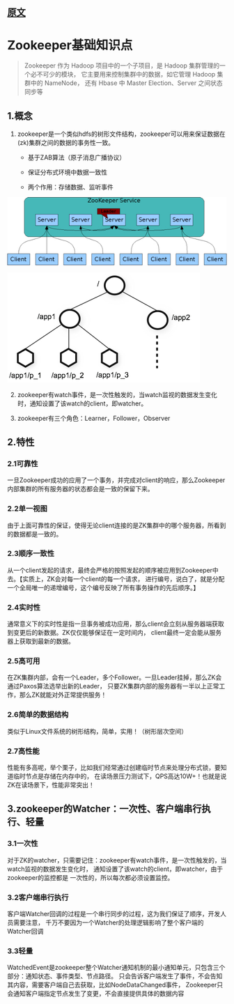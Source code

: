 ## [原文](https://www.jianshu.com/p/c11eb642c643)

# Zookeeper基础知识点

> Zookeeper 作为 Hadoop 项目中的一个子项目，是 Hadoop 集群管理的一个必不可少的模块，
它主要用来控制集群中的数据，如它管理 Hadoop 集群中的 NameNode，
还有 Hbase 中 Master Election、Server 之间状态同步等

## 1.概念

1. zookeeper是一个类似hdfs的树形文件结构，zookeeper可以用来保证数据在(zk)集群之间的数据的事务性一致。

   - 基于ZAB算法（原子消息广播协议）

   - 保证分布式环境中数据一致性

   - 两个作用：存储数据、监听事件
 
![](../../images/zookeeper/Zookeeper_Service.png)

![](../../images/zookeeper/Zookeeper_tree.png)

2. zookeeper有watch事件，是一次性触发的，当watch监视的数据发生变化时，通知设置了该watch的client，即watcher。

3. zookeeper有三个角色：Learner，Follower，Observer

## 2.特性

### 2.1可靠性
一旦Zookeeper成功的应用了一个事务，并完成对client的响应，那么Zookeeper内部集群的所有服务器的状态都会是一致的保留下来。

### 2.2单一视图
由于上面可靠性的保证，使得无论client连接的是ZK集群中的哪个服务器，所看到的数据都是一致的。

### 2.3顺序一致性
从一个client发起的请求，最终会严格的按照发起的顺序被应用到Zookeeper中去。【实质上，ZK会对每一个client的每一个请求，
进行编号，说白了，就是分配一个全局唯一的递增编号，这个编号反映了所有事务操作的先后顺序。】

### 2.4实时性
通常意义下的实时性是指一旦事务被成功应用，那么client会立刻从服务器端获取到变更后的新数据。ZK仅仅能够保证在一定时间内，
client最终一定会能从服务器上获取到最新的数据。

### 2.5高可用
在ZK集群内部，会有一个Leader，多个Follower。一旦Leader挂掉，那么ZK会通过Paxos算法选举出新的Leader，
只要ZK集群内部的服务器有一半以上正常工作，那么ZK就能对外正常提供服务！

### 2.6简单的数据结构
类似于Linux文件系统的树形结构，简单，实用！（树形层次空间）

### 2.7高性能
性能有多高呢，举个栗子，比如我们经常通过创建临时节点来处理分布式锁，要知道临时节点是存储在内存中的，
在读场景压力测试下，QPS高达10W+！也就是说ZK在读场景下，性能非常突出！

## 3.zookeeper的Watcher：一次性、客户端串行执行、轻量

### 3.1一次性
对于ZK的watcher，只需要记住：zookeeper有watch事件，是一次性触发的，当watch监视的数据发生变化时，
通知设置了该watch的client，即watcher，由于zookeeper的监控都是 一次性的，所以每次都必须设置监控。

### 3.2客户端串行执行
客户端Watcher回调的过程是一个串行同步的过程，这为我们保证了顺序，开发人员需要注意，
千万不要因为一个Watcher的处理逻辑影响了整个客户端的Watcher回调

### 3.3轻量
WatchedEvent是zookeeper整个Watcher通知机制的最小通知单元，只包含三个部分：通知状态、事件类型、节点路径。
只会告诉客户端发生了事件，不会告知其内容，需要客户端自己去获取，比如NodeDataChanged事件，
Zookeeper只会通知客户端指定节点发生了变更，不会直接提供具体的数据内容

